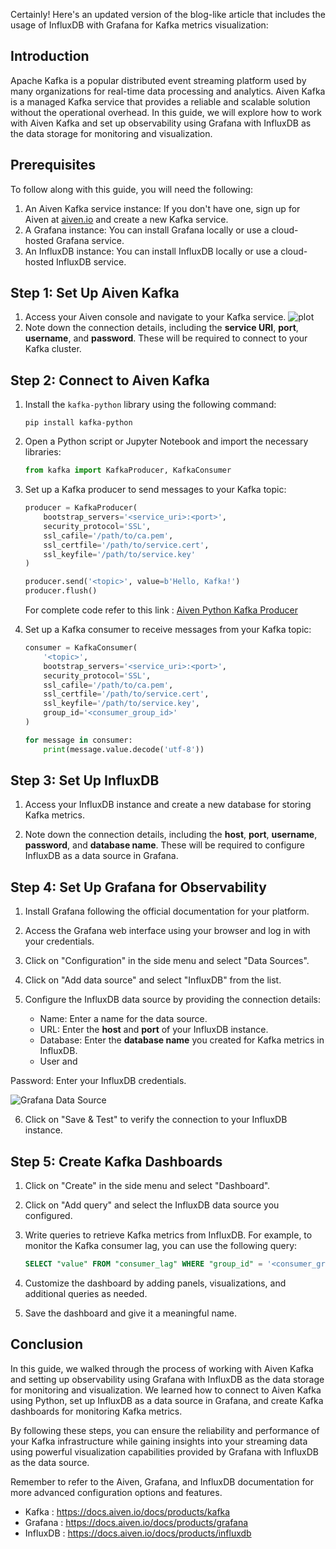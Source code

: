 Certainly! Here's an updated version of the blog-like article that includes the usage of InfluxDB with Grafana for Kafka metrics visualization:

## Introduction

Apache Kafka is a popular distributed event streaming platform used by many organizations for real-time data processing and analytics. Aiven Kafka is a managed Kafka service that provides a reliable and scalable solution without the operational overhead. In this guide, we will explore how to work with Aiven Kafka and set up observability using Grafana with InfluxDB as the data storage for monitoring and visualization.

## Prerequisites

To follow along with this guide, you will need the following:

1. An Aiven Kafka service instance: If you don't have one, sign up for Aiven at [aiven.io](https://aiven.io) and create a new Kafka service.
2. A Grafana instance: You can install Grafana locally or use a cloud-hosted Grafana service.
3. An InfluxDB instance: You can install InfluxDB locally or use a cloud-hosted InfluxDB service.

## Step 1: Set Up Aiven Kafka

1. Access your Aiven console and navigate to your Kafka service.
![plot](./kafkaservice_homepage.png)
3. Note down the connection details, including the **service URI**, **port**, **username**, and **password**. These will be required to connect to your Kafka cluster.

## Step 2: Connect to Aiven Kafka

1. Install the `kafka-python` library using the following command:
   ```
   pip install kafka-python
   ```

2. Open a Python script or Jupyter Notebook and import the necessary libraries:
   ```python
   from kafka import KafkaProducer, KafkaConsumer
   ```

3. Set up a Kafka producer to send messages to your Kafka topic:
   ```python
   producer = KafkaProducer(
       bootstrap_servers='<service_uri>:<port>',
       security_protocol='SSL',
       ssl_cafile='/path/to/ca.pem',
       ssl_certfile='/path/to/service.cert',
       ssl_keyfile='/path/to/service.key'
   )

   producer.send('<topic>', value=b'Hello, Kafka!')
   producer.flush()
   ```
   For complete code refer to this link : [Aiven Python Kafka Producer](./kafka_producer_aiven.py)

4. Set up a Kafka consumer to receive messages from your Kafka topic:
   ```python
   consumer = KafkaConsumer(
       '<topic>',
       bootstrap_servers='<service_uri>:<port>',
       security_protocol='SSL',
       ssl_cafile='/path/to/ca.pem',
       ssl_certfile='/path/to/service.cert',
       ssl_keyfile='/path/to/service.key',
       group_id='<consumer_group_id>'
   )

   for message in consumer:
       print(message.value.decode('utf-8'))
   ```

## Step 3: Set Up InfluxDB

1. Access your InfluxDB instance and create a new database for storing Kafka metrics.

2. Note down the connection details, including the **host**, **port**, **username**, **password**, and **database name**. These will be required to configure InfluxDB as a data source in Grafana.

## Step 4: Set Up Grafana for Observability

1. Install Grafana following the official documentation for your platform.

2. Access the Grafana web interface using your browser and log in with your credentials.

3. Click on "Configuration" in the side menu and select "Data Sources".

4. Click on "Add data source" and select "InfluxDB" from the list.

5. Configure the InfluxDB data source by providing the connection details:
   - Name: Enter a name for the data source.
   - URL: Enter the **host** and **port** of your InfluxDB instance.
   - Database: Enter the **database name** you created for Kafka metrics in InfluxDB.
   - User and

 Password: Enter your InfluxDB credentials.

   ![Grafana Data Source](screenshots/grafana_influxdb_data_source.png)

6. Click on "Save & Test" to verify the connection to your InfluxDB instance.

## Step 5: Create Kafka Dashboards

1. Click on "Create" in the side menu and select "Dashboard".

2. Click on "Add query" and select the InfluxDB data source you configured.

3. Write queries to retrieve Kafka metrics from InfluxDB. For example, to monitor the Kafka consumer lag, you can use the following query:
   ```sql
   SELECT "value" FROM "consumer_lag" WHERE "group_id" = '<consumer_group_id>'
   ```

4. Customize the dashboard by adding panels, visualizations, and additional queries as needed.

5. Save the dashboard and give it a meaningful name.

## Conclusion

In this guide, we walked through the process of working with Aiven Kafka and setting up observability using Grafana with InfluxDB as the data storage for monitoring and visualization. We learned how to connect to Aiven Kafka using Python, set up InfluxDB as a data source in Grafana, and create Kafka dashboards for monitoring Kafka metrics.

By following these steps, you can ensure the reliability and performance of your Kafka infrastructure while gaining insights into your streaming data using powerful visualization capabilities provided by Grafana with InfluxDB as the data source.

Remember to refer to the Aiven, Grafana, and InfluxDB documentation for more advanced configuration options and features.

- Kafka : https://docs.aiven.io/docs/products/kafka 
- Grafana : https://docs.aiven.io/docs/products/grafana 
- InfluxDB : https://docs.aiven.io/docs/products/influxdb 
